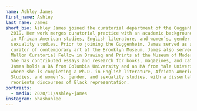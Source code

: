 ```yaml
---
name: Ashley James
first_name: Ashley
last_name: James
short_bio: Ashley James joined the curatorial department of the Guggenheim in
  2019. Her work merges curatorial practice with an academic background rooted
  in African American studies, English literature, and women’s, gender, and
  sexuality studies. Prior to joining the Guggenheim, James served as assistant
  curator of contemporary art at the Brooklyn Museum. James also served as a
  Mellon Curatorial Fellow in Drawing and Prints at the Museum of Modern Art.
  She has contributed essays and research for books, magazines, and catalogues.
  James holds a BA from Columbia University and an MA from Yale University,
  where she is completing a Ph.D. in English literature, African American
  Studies, and women’s, gender, and sexuality studies, with a dissertation that
  reorients discourses of Black representation.
portraits:
  - media: 2020/11/ashley-james
instagram: ohashuhlee
---
```


